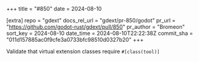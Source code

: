 +++
title = "#850"
date = 2024-08-10

[extra]
repo = "gdext"
docs_rel_url = "gdext/pr-850/godot"
pr_url = "https://github.com/godot-rust/gdext/pull/850"
pr_author = "Bromeon"
sort_key = 2024-08-10
date_time = 2024-08-10T22:22:38Z
commit_sha = "011d157885ac0f9cfe3a0733bfc98510d0327b20"
+++

Validate that virtual extension classes require `#[class(tool)]`
